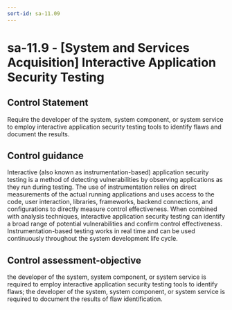 ```yaml
---
sort-id: sa-11.09
---
```


# sa-11.9 - \[System and Services Acquisition\] Interactive Application Security Testing

## Control Statement

Require the developer of the system, system component, or system service to employ interactive application security testing tools to identify flaws and document the results.

## Control guidance

Interactive (also known as instrumentation-based) application security testing is a method of detecting vulnerabilities by observing applications as they run during testing. The use of instrumentation relies on direct measurements of the actual running applications and uses access to the code, user interaction, libraries, frameworks, backend connections, and configurations to directly measure control effectiveness. When combined with analysis techniques, interactive application security testing can identify a broad range of potential vulnerabilities and confirm control effectiveness. Instrumentation-based testing works in real time and can be used continuously throughout the system development life cycle.

## Control assessment-objective

the developer of the system, system component, or system service is required to employ interactive application security testing tools to identify flaws;
the developer of the system, system component, or system service is required to document the results of flaw identification.
